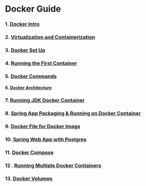 #
#  Docker Guide

### 1. [Docker Intro](/java-docker-demo/Docker_Guide/DockerIntro.md)

### 2. [Virtualization and Containerization](/java-docker-demo/Docker_Guide/Virtualization_Container.md)

### 3. [Docker Set Up](/java-docker-demo/Docker_Guide/DockerSetup.md) 

### 4. [Running the First Container](/java-docker-demo/Docker_Guide/RunningContainer.md) 

### 5. [Docker Commands](/java-docker-demo/Docker_Guide/RunningContainer.md)

#### 6. [Docker Architecture](Docker_Guide/Docker_Arch.md)

### 7. [Running JDK Docker Container](/java-docker-demo/Docker_Guide/JDK&SpringAppContainer.md)

### 8. [Spring App Packaging & Running on Docker Container](Docker_Guide/JDK&SpringAppContainer.md)

### 9.  [Docker File for Docker Image]()

### 10. [Spring Web App with Postgres]() 

### 11. [Docker Compose]()

### 12 . [Running Multiple Docker Containers]()

### 13. [Docker Volumes]()

